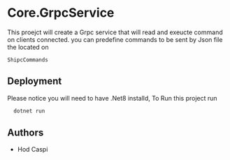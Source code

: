 
# Core.GrpcService

This proejct will create a Grpc service that will read and exeucte command on clients connected.
you can predefine commands to be sent by Json file the located on  
```
ShipcCommands
```





## Deployment

Please notice you will need to have .Net8 installd, To Run this project run

```bash
  dotnet run
```


## Authors

- Hod Caspi

